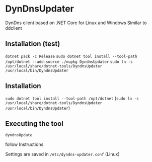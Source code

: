 # DynDnsUpdater
DynDns client based on .NET Core for Linux and Windows
Similar to ddclient

## Installation (test)
```dotnet pack -c Release```
```sudo dotnet tool install --tool-path /opt/dotnet --add-source ./nupkg DyndnsUpdater```
```sudo ln -s /usr/local/share/dotnet-tools/DyndnsUpdater /usr/local/bin/DyndnsUpdater```

## Installation
```sudo dotnet tool install --tool-path /opt/dotnet```
(```sudo ln -s /usr/local/share/dotnet-tools/DyndnsUpdater /usr/local/bin/DyndnsUpdater```)

## Executing the tool
```dyndnsUpdate``` 

follow Instructions

Settings are saved in ```/etc/dyndns-updater.conf``` (Linux)
